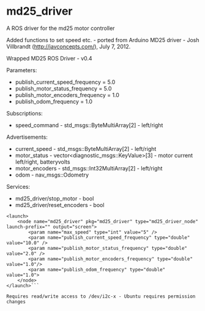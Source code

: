 # md25_driver
A ROS driver for the md25 motor controller

Added functions to set speed etc. - ported from Arduino MD25 driver - Josh Villbrandt (http://javconcepts.com/), July 7, 2012.

Wrapped MD25 ROS Driver - v0.4

Parameters:
* publish_current_speed_frequency = 5.0
* publish_motor_status_frequency = 5.0
* publish_motor_encoders_frequency = 1.0
* publish_odom_frequency = 1.0

Subscriptions:
* speed_command - std_msgs::ByteMultiArray[2] - left/right

Advertisements:
* current_speed - std_msgs::ByteMultiArray[2] - left/right
* motor_status - vector<diagnostic_msgs::KeyValue>[3] - motor current left/right, batteryvolts
* motor_encoders - std_msgs::Int32MultiArray[2] - left/right
* odom - nav_msgs::Odometry

Services:
* md25_driver/stop_motor - bool
* md25_driver/reset_encoders - bool

```
<launch>
    <node name="md25_driver" pkg="md25_driver" type="md25_driver_node" launch-prefix="" output="screen">
        <param name="max_speed" type="int" value="5" />
        <param name="publish_current_speed_frequency" type="double" value="10.0" />
        <param name="publish_motor_status_frequency" type="double" value="2.0" />
        <param name="publish_motor_encoders_frequency" type="double" value="1.0"/>
        <param name="publish_odom_frequency" type="double" value="1.0">
    </node>
</launch>```

Requires read/write access to /dev/i2c-x - Ubuntu requires permission changes
